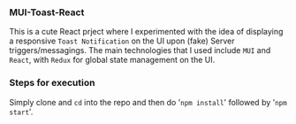 ### MUI-Toast-React
This is a cute React prject where I experimented with the idea of displaying a responsive `Toast Notification` on the UI upon (fake) Server triggers/messagings.
The main technologies that I used include `MUI` and `React`, with `Redux` for global state management on the UI.

### Steps for execution
Simply clone and `cd` into the repo and then do '`npm install`' followed by '`npm start`'.
